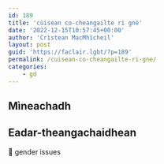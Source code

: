 ```yaml
---
id: 189
title: 'cùisean co-cheangailte ri gnè'
date: '2022-12-15T10:57:45+00:00'
author: 'Crìstean MacMhìcheil'
layout: post
guid: 'https://faclair.lgbt/?p=189'
permalink: /cuisean-co-cheangailte-ri-gne/
categories:
    - gd
---
```


## Mìneachadh

## Eadar-theangachaidhean

&#x1f3f4;&#xe0067;&#xe0062;&#xe0065;&#xe006e;&#xe0067;&#xe007f; gender issues
